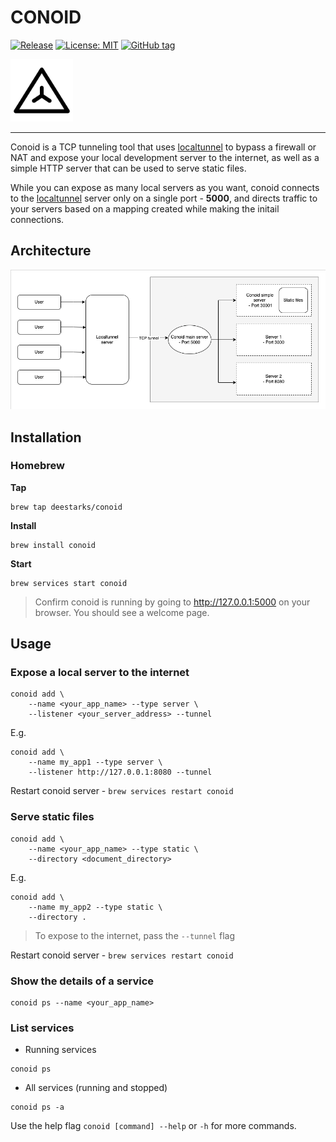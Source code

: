 # CONOID

[![Release](https://github.com/DeeStarks/conoid/actions/workflows/release.yml/badge.svg)](https://github.com/DeeStarks/conoid/actions/workflows/release.yml)
[![License: MIT](https://img.shields.io/badge/License-MIT-yellow.svg)](https://opensource.org/licenses/MIT)
[![GitHub tag](https://img.shields.io/github/tag/deestarks/conoid.svg)](https://github.com/deestarks/conoid/releases/latest)


<img src="./app/welcome/img/icon.png" width="100">

---

Conoid is a TCP tunneling tool that uses [localtunnel](http://localtunnel.me/) to bypass a firewall or NAT and expose your local development server to the internet, as well as a simple HTTP server that can be used to serve static files.

While you can expose as many local servers as you want, conoid connects to the [localtunnel](http://localtunnel.me/) server only on a single port - **5000**, and directs traffic to your servers based on a mapping created while making the initail connections.

## Architecture

<img src="./assets/imgs/architecture.png">

## Installation
### Homebrew
**Tap**
```
brew tap deestarks/conoid
```

**Install**
```
brew install conoid
```

**Start**
```
brew services start conoid
```

> Confirm conoid is running by going to http://127.0.0.1:5000 on your browser. You should see a welcome page.

## Usage

### Expose a local server to the internet
```
conoid add \
    --name <your_app_name> --type server \
    --listener <your_server_address> --tunnel
```

E.g.
```
conoid add \
    --name my_app1 --type server \
    --listener http://127.0.0.1:8080 --tunnel
```
Restart conoid server - `brew services restart conoid`

### Serve static files
```
conoid add \
    --name <your_app_name> --type static \
    --directory <document_directory>
```

E.g.
```
conoid add \
    --name my_app2 --type static \
    --directory .
```
> To expose to the internet, pass the `--tunnel` flag

Restart conoid server - `brew services restart conoid`

### Show the details of a service
```
conoid ps --name <your_app_name>
```

### List services
- Running services
```
conoid ps
```

- All services (running and stopped)
```
conoid ps -a
```




Use the help flag `conoid [command] --help` or `-h` for more commands.
